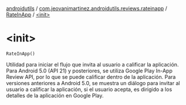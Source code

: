 [androidutils](../../index.md) / [com.jeovanimartinez.androidutils.reviews.rateinapp](../index.md) / [RateInApp](index.md) / [&lt;init&gt;](./-init-.md)

# &lt;init&gt;

`RateInApp()`

Utilidad para iniciar el flujo que invita al usuario a calificar la aplicación.
Para Android 5.0 (API 21) y posteriores, se utiliza Google Play In-App Review API, por lo que se puede calificar dentro de la aplicación.
Para versiones anteriores a Android 5.0, se muestra un diálogo para invitar al usuario a calificar la aplicación, si el usuario acepta, es
dirigido a los detalles de la aplicación en Google Play.

